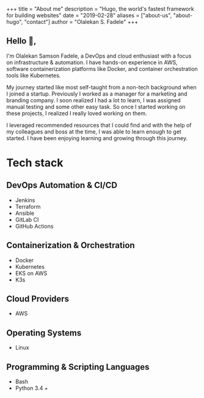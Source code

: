 +++
title = "About me"
description = "Hugo, the world's fastest framework for building websites"
date = "2019-02-28"
aliases = ["about-us", "about-hugo", "contact"]
author = "Olalekan S. Fadele"
+++

## Hello 👋,

I'm Olalekan Samson Fadele, a DevOps and cloud enthusiast with a focus on infrastructure & automation. I have hands-on experience in AWS, software containerization platforms like Docker, and container orchestration tools like Kubernetes.

My journey started like most self-taught from a non-tech background when I joined a startup. Previously I worked as a manager for a marketing and branding company.
I soon realized I had a lot to learn, I was assigned manual testing and some other easy task. So once I started working on these projects, I realized I really loved working on them.

I leveraged recommended resources that I could find and with the help of my colleagues and boss at the time, I was able to learn enough to get started. I have been enjoying learning and growing through this journey.

# Tech stack

## DevOps Automation & CI/CD

- Jenkins
- Terraform
- Ansible
- GitLab CI
- GitHub Actions

## Containerization & Orchestration

- Docker
- Kubernetes
- EKS on AWS
- K3s

## Cloud Providers

- AWS

## Operating Systems

- Linux

## Programming & Scripting Languages

- Bash
- Python 3.4 +

